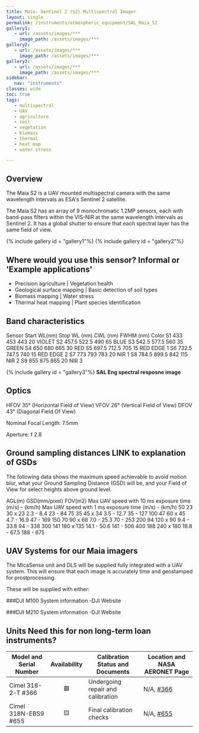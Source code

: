 ```yaml
---
title: Maia- Sentinel 2 (S2) Multispectral Imager
layout: single
permalink: /instruments/atmospheric_equipment/SAL_Maia_S2
gallery1:
   - url: /assets/images/***
     image_path: /assets/images/***
gallery2:
   - url: /assets/images/***
     image_path: /assets/images/***
gallery3:
   - url: /assets/images/***
     image_path: /assets/images/***
sidebar:
   nav: "instruments"
classes: wide
toc: true
tags:
   - multispectral
   - UAV
   - agriculture
   - soil
   - vegetation
   - biomass
   - thermal
   - heat map
   - water stress

---
```

## Overview
The Maia S2 is a UAV mounted multispectral camera with the same wavelength intervals as ESA's Sentinel 2 satellite.

The Maia S2 has an array of 9 monochromatic 1.2MP sensors, each with band-pass filters within the VIS-NIR at the same wavelength intervals as Sentinel 2. It has a global shutter to ensure that each spectral layer has the same field of view.

{% include  gallery id = "gallery1"%}
{% include  gallery id = "gallery2"%}

## Where would you use this sensor? **Informal or 'Example applications'**
- Precision agriculture | Vegetation health
- Geological surface mapping | Basic detection of soil types
- Biomass mapping | Water stress
- Thermal heat mapping | Plant species identification 
## Band characteristics
Sensor	 Start WL(nm)  Stop WL (nm)	CWL (nm)	FWHM (nm)	Color
S1	433	453	443	20	VIOLET
S2	457.5	522.5	490	65	BLUE
S3	542.5	577.5	560	35	GREEN
S4	650	680	665	30	RED
S5	697.5	712.5	705	15	RED EDGE 1
S6	732.5	747.5	740	15	RED EDGE 2
S7	773	793	783	20	NIR 1
S8	784.5	899.5	842	115	NIR 2
S9	855	875	865	20	NIR 3

{% include  gallery id = "gallery3"%} **SAL Eng spectral resposne image**

## Optics
HFOV 35° (Horizontal Field of View)
VFOV 26° (Vertical Field of View)
DFOV 43° (Diagonal Field Of View)

Nominal Focal Length: 7.5mm

Aperture: f 2.8

## Ground sampling distances **LINK to explanation of GSDs**
The following data shows the maximum speed achievable to avoid motion blur, what your Ground Sampling Distance (GSD) will be, and your Field of View for select heights above ground level.

AGL(m)	GSD(mm/pixel)	FOV(m2)	Max UAV speed with 10 ms exposure time (m/s) - (km/h)	Max UAV speed with 1 ms exposure time (m/s) - (km/h)
50	23	30 x 23	2.3 - 8.4	23 - 84
75	35	45 x 34	3.5 - 12.7	35 - 127
100	47	60 x 45	4.7 - 16.9	47 - 169
150	70	90 x 68	7.0 - 25.3	70 - 253
200	94	120 x 90	9.4 - 33.8	94 - 338
300	141	180 x 135	14.1 - 50.6	141 - 506
400	188	240 x 180	18.8 - 67.5	188 - 675

## UAV Systems for our Maia imagers
The MicaSense unit and DLS will be supplied fully integrated with a UAV system. This will ensure that each image is accurately time and geostamped for prostprocessing.

These will be supplied with either:

###DJI M100
System information -DJI Website

###DJI M210
System information -DJI Website


## Units **Need this for non long-term loan instruments?**

 Model and Serial Number | Availability | Calibration Status and Documents | Location and NASA AERONET Page 
 --------------------------------| :----------: | -------------------------------- | ------------------------------ 
 Cimel 318-2-T #366              |   🟥        | Undergoing repair and calibration | N/A, [#366](https://aeronet.gsfc.nasa.gov/cgi-bin/data_display_aod_v3?site=Loch_Leven&nachal=2&level=1&place_code=10)
 Cimel 318N-EBS9 #655            |   🟨        | Final calibration checks          | N/A, [#655](https://aeronet.gsfc.nasa.gov/cgi-bin/data_display_aod_v3?site=Edinburgh&nachal=2&level=1&place_code=10) 
